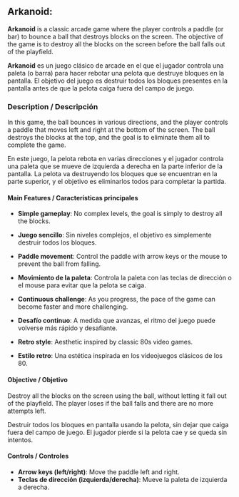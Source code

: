 ## Arkanoid:

**Arkanoid** is a classic arcade game where the player controls a paddle (or bar) to bounce a ball that destroys blocks on the screen. The objective of the game is to destroy all the blocks on the screen before the ball falls out of the playfield.

**Arkanoid** es un juego clásico de arcade en el que el jugador controla una paleta (o barra) para hacer rebotar una pelota que destruye bloques en la pantalla. El objetivo del juego es destruir todos los bloques presentes en la pantalla antes de que la pelota caiga fuera del campo de juego.

### Description / Descripción

In this game, the ball bounces in various directions, and the player controls a paddle that moves left and right at the bottom of the screen. The ball destroys the blocks at the top, and the goal is to eliminate them all to complete the game.

En este juego, la pelota rebota en varias direcciones y el jugador controla una paleta que se mueve de izquierda a derecha en la parte inferior de la pantalla. La pelota va destruyendo los bloques que se encuentran en la parte superior, y el objetivo es eliminarlos todos para completar la partida.

#### Main Features / Características principales

- **Simple gameplay**: No complex levels, the goal is simply to destroy all the blocks.
- **Juego sencillo**: Sin niveles complejos, el objetivo es simplemente destruir todos los bloques.

- **Paddle movement**: Control the paddle with arrow keys or the mouse to prevent the ball from falling.
- **Movimiento de la paleta**: Controla la paleta con las teclas de dirección o el mouse para evitar que la pelota se caiga.

- **Continuous challenge**: As you progress, the pace of the game can become faster and more challenging.
- **Desafío continuo**: A medida que avanzas, el ritmo del juego puede volverse más rápido y desafiante.

- **Retro style**: Aesthetic inspired by classic 80s video games.
- **Estilo retro**: Una estética inspirada en los videojuegos clásicos de los 80.

#### Objective / Objetivo

Destroy all the blocks on the screen using the ball, without letting it fall out of the playfield. The player loses if the ball falls and there are no more attempts left.

Destruir todos los bloques en pantalla usando la pelota, sin dejar que caiga fuera del campo de juego. El jugador pierde si la pelota cae y se queda sin intentos.

#### Controls / Controles

- **Arrow keys (left/right)**: Move the paddle left and right.
- **Teclas de dirección (izquierda/derecha)**: Mueve la paleta de izquierda a derecha.
